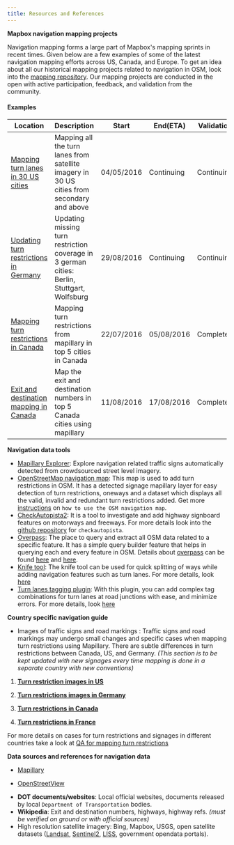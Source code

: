 ```yaml
---
title: Resources and References
---
```


**Mapbox navigation mapping projects**

Navigation mapping forms a large part of Mapbox's mapping sprints in recent times. Given below are a few examples of some of the latest navigation mapping efforts across US, Canada, and Europe. To get an idea about all our historical mapping projects related to navigation in OSM, look into the [mapping repository](https://github.com/mapbox/mapping/issues). Our mapping projects are conducted in the open with active participation, feedback, and validation from the community.

#### Examples

Location | Description|Start|End(ETA)|Validation
---|---|---|---|---|
[Mapping turn lanes in 30 US cities](https://github.com/mapbox/mapping/issues/180)| Mapping all the turn lanes from satellite imagery in 30 US cities from secondary and above|04/05/2016|Continuing|Continuing
[Updating turn restrictions in Germany](https://github.com/mapbox/mapping/issues/226)| Updating missing turn restriction coverage in 3 german cities: Berlin, Stuttgart, Wolfsburg|29/08/2016|Continuing|Continuing
[Mapping turn restrictions in Canada](https://github.com/mapbox/mapping/issues/213)|Mapping turn restrictions from mapillary in top 5 cities in Canada|22/07/2016|05/08/2016|Completed
[Exit and destination mapping in Canada](https://github.com/mapbox/mapping/issues/220)|Map the exit and destination numbers in top 5 Canada cities using mapillary|11/08/2016|17/08/2016|Completed

**Navigation data tools**

* [Mapillary Explorer](https://www.mapillary.com/app/?lat=37.7722684544772&lng=-122.42339365639796&z=15.45924850796377&signs=true&trafficSign%5B%5D=information--highway-exit--g1&trafficSign%5B%5D=information--highway-interchange--g1&trafficSign%5B%5D=information--street-name--g1&trafficSign%5B%5D=regulatory--no-left-or-u-turn--g1&trafficSign%5B%5D=regulatory--no-left-turn--g1&trafficSign%5B%5D=regulatory--no-right-turn--g1&trafficSign%5B%5D=regulatory--no-left-turn--g2&trafficSign%5B%5D=regulatory--no-right-turn--g2&trafficSign%5B%5D=regulatory--no-straight-through--g1&trafficSign%5B%5D=regulatory--no-u-turn--g3&trafficSign%5B%5D=regulatory--no-u-turn--g1&trafficSign%5B%5D=regulatory--dual-lanes-turn-left-or-straight--g1&trafficSign%5B%5D=regulatory--dual-lanes-turn-right-or-straight--g1&trafficSign%5B%5D=regulatory--go-straight-or-turn-left--g2&trafficSign%5B%5D=regulatory--go-straight-or-turn-right--g2&trafficSign%5B%5D=regulatory--triple-lanes-go-straight-center-lane--g1&trafficSign%5B%5D=regulatory--triple-lanes-turn-left-center-lane--g1&trafficSign%5B%5D=regulatory--triple-lanes-turn-right-center-lane--g1&trafficSign%5B%5D=regulatory--go-straight--g1&trafficSign%5B%5D=regulatory--go-straight-or-turn-left--g1&trafficSign%5B%5D=regulatory--go-straight-or-turn-right--g1&focus=map&x=0.5198323295648553&y=0.5878565770107547&zoom=0.84549356223176): Explore navigation related traffic signs automatically detected from crowdsourced street level imagery.
* [OpenStreetMap navigation map](http://mapbox.github.io/osm-navigation-map/#11.63/37.7896/-122.4363): This map is used to add turn restrictions in OSM. It has a detected signage mapillary layer for easy detection of turn restrictions, oneways and a dataset which displays all the valid, invalid and redundant turn restrictions added. Get more [instructions](https://github.com/mapbox/osm-navigation-map/blob/gh-pages/MAPPING.md) on `how to use the OSM navigation map`.
* [CheckAutopista2](http://k1wiosm.github.io/checkautopista2/): It is a tool to investigate and add highway signboard features on motorways and freeways. For more details look into the [github repository](https://github.com/k1wiosm/checkautopista2) for `checkautopista`.
* [Overpass](https://overpass-turbo.eu/): The place to query and extract all OSM data related to a specific feature. It has a simple query builder feature that helps in querying each and every feature in OSM. Details about [overpass](http://wiki.openstreetmap.org/wiki/Overpass_turbo) can be found [here](http://wiki.openstreetmap.org/wiki/Overpass_API) and [here](http://wiki.openstreetmap.org/wiki/Overpass_API/Language_Guide).
* [Knife tool](https://www.mapbox.com/blog/knife-tool/): The knife tool can be used for quick splitting of ways while adding navigation features such as turn lanes. For more details, look [here](https://github.com/mapbox/auto-tools/tree/split)
* [Turn lanes tagging plugin](https://www.mapbox.com/blog/turnlanes-tagging/): With this plugin, you can add complex tag combinations for turn lanes at road junctions with ease, and minimize errors. For more details, look [here](https://github.com/JOSM/turnlanes-tagging)



**Country specific navigation guide**
 - Images of traffic signs and road markings : Traffic signs and road markings may undergo small changes and specific cases when mapping turn restrictions using Mapillary. There are subtle differences in turn restrictions between Canada, US, and Germany. *(This section is to be kept updated with new signages every time mapping is done in a separate country with new conventions)*
 
1. **[Turn restriction images in US](https://gist.github.com/abhisheksaikia/7c9329a985816c128aabcba092747816)**
 
2. **[Turn restrictions images in Germany](https://gist.github.com/abhisheksaikia/646b918fc64f9d8109b5d62a8137e86a)**

3. **[Turn restrictions in Canada](https://gist.github.com/abhisheksaikia/bcfbf4ea0dc1e100337244867b2524fc)**

4. **[Turn restrictions in France](https://gist.github.com/jothirnadh/3d0245816dabbf395c447130877c538c)**
 

For more details on cases for turn restrictions and signages in different countries take a look at [QA for mapping turn restrictions](https://gist.github.com/abhisheksaikia/6e12973daa5be78da3ef9ba6d21b8562)

**Data sources and references for navigation data**

* [Mapillary](https://www.mapillary.com/)

* [OpenStreetView](http://openstreetview.org/map/)
- **DOT documents/websites**: Local official websites, documents released by local `Department of Transportation` bodies.
- **Wikipedia**: Exit and destination numbers, highways, highway refs. *(must be verified on ground or with official sources)*
- High resolution satellite imagery: Bing, Mapbox, USGS, open satellite datasets ([Landsat](http://landsat.usgs.gov/), [Sentinel2](http://www.esa.int/Our_Activities/Observing_the_Earth/Copernicus/Sentinel-2/Data_products), [LISS](http://bhuvan.nrsc.gov.in/data/download/index.php), government opendata portals).
